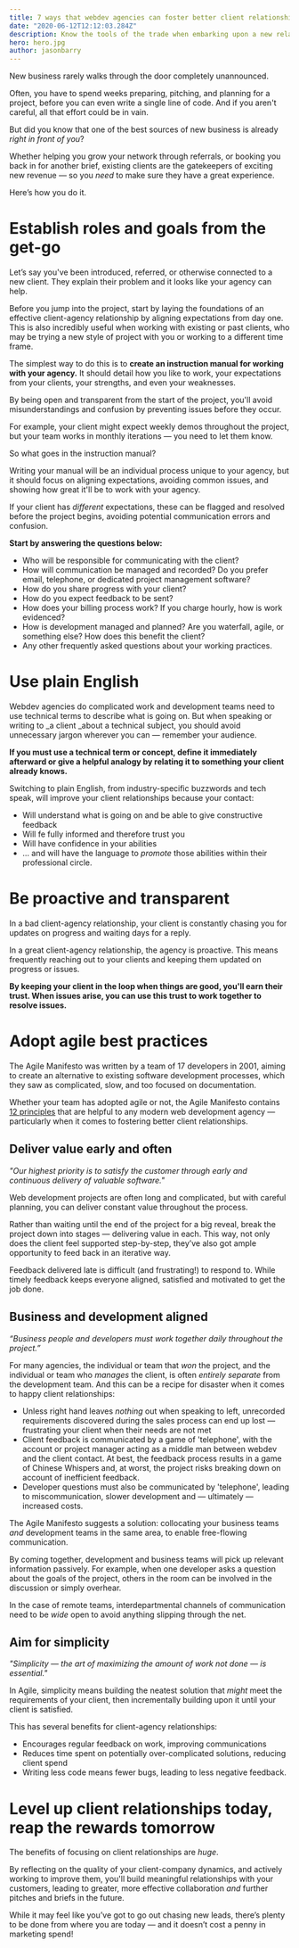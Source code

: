 ```yaml
---
title: 7 ways that webdev agencies can foster better client relationships
date: "2020-06-12T12:12:03.284Z"
description: Know the tools of the trade when embarking upon a new relationship with a client.
hero: hero.jpg
author: jasonbarry
---
```


New business rarely walks through the door completely unannounced.

Often, you have to spend weeks preparing, pitching, and planning for a project, before you can even write a single line of code. And if you aren't careful, all that effort could be in vain.

But did you know that one of the best sources of new business is already _right in front of you_?

Whether helping you grow your network through referrals, or booking you back in for another brief, existing clients are the gatekeepers of exciting new revenue — so you _need_ to make sure they have a great experience.

Here’s how you do it.

# Establish roles and goals from the get-go

Let’s say you've been introduced, referred, or otherwise connected to a new client. They explain their problem and it looks like your agency can help.

Before you jump into the project, start by laying the foundations of an effective client-agency relationship by aligning expectations from day one. This is also incredibly useful when working with existing or past clients, who may be trying a new style of project with you or working to a different time frame.

The simplest way to do this is to **create an instruction manual for working with your agency.** It should detail how you like to work, your expectations from your clients, your strengths, and even your weaknesses.

By being open and transparent from the start of the project, you'll avoid misunderstandings and confusion by preventing issues before they occur.

For example, your client might expect weekly demos throughout the project, but your team works in monthly iterations — you need to let them know.

So what goes in the instruction manual?

Writing your manual will be an individual process unique to your agency, but it should focus on aligning expectations, avoiding common issues, and showing how great it'll be to work with your agency.

If your client has _different_ expectations, these can be flagged and resolved before the project begins, avoiding potential communication errors and confusion.

**Start by answering the questions below:**

- Who will be responsible for communicating with the client?
- How will communication be managed and recorded? Do you prefer email, telephone, or dedicated project management software?
- How do you share progress with your client?
- How do you expect feedback to be sent?
- How does your billing process work? If you charge hourly, how is work evidenced?
- How is development managed and planned? Are you waterfall, agile, or something else? How does this benefit the client?
- Any other frequently asked questions about your working practices.

# Use plain English

Webdev agencies do complicated work and development teams need to use technical terms to describe what is going on. But when speaking or writing to \_a client \_about a technical subject, you should avoid unnecessary jargon wherever you can — remember your audience.

**If you must use a technical term or concept, define it immediately afterward or give a helpful analogy by relating it to something your client already knows.**

Switching to plain English, from industry-specific buzzwords and tech speak, will improve your client relationships because your contact:

- Will understand what is going on and be able to give constructive feedback
- Will fe fully informed and therefore trust you
- Will have confidence in your abilities
- … and will have the language to _promote_ those abilities within their professional circle.

# Be proactive and transparent

In a bad client-agency relationship, your client is constantly chasing you for updates on progress and waiting days for a reply.

In a great client-agency relationship, the agency is proactive. This means frequently reaching out to your clients and keeping them updated on progress or issues.

**By keeping your client in the loop when things are good, you'll earn their trust. When issues arise, you can use this trust to work together to resolve issues.**

# Adopt agile best practices

The Agile Manifesto was written by a team of 17 developers in 2001, aiming to create an alternative to existing software development processes, which they saw as complicated, slow, and too focused on documentation.

Whether your team has adopted agile or not, the Agile Manifesto contains [<u>12 principles</u>](https://www.agilealliance.org/agile101/12-principles-behind-the-agile-manifesto/) that are helpful to any modern web development agency — particularly when it comes to fostering better client relationships.

## Deliver value early and often

_"Our highest priority is to satisfy the customer through early and continuous delivery of valuable software."_

Web development projects are often long and complicated, but with careful planning, you can deliver constant value throughout the process.

Rather than waiting until the end of the project for a big reveal, break the project down into stages — delivering value in each. This way, not only does the client feel supported step-by-step, they’ve also got ample opportunity to feed back in an iterative way.

Feedback delivered late is difficult (and frustrating!) to respond to. While timely feedback keeps everyone aligned, satisfied and motivated to get the job done.

## Business and development aligned

_“Business people and developers must work together daily throughout the project.”_

For many agencies, the individual or team that _won_ the project, and the individual or team who _manages_ the client, is often _entirely separate_ from the development team. And this can be a recipe for disaster when it comes to happy client relationships:

- Unless right hand leaves _nothing_ out when speaking to left, unrecorded requirements discovered during the sales process can end up lost — frustrating your client when their needs are not met
- Client feedback is communicated by a game of 'telephone', with the account or project manager acting as a middle man between webdev and the client contact. At best, the feedback process results in a game of Chinese Whispers and, at worst, the project risks breaking down on account of inefficient feedback.
- Developer questions must also be communicated by 'telephone', leading to miscommunication, slower development and — ultimately — increased costs.

The Agile Manifesto suggests a solution: collocating your business teams _and_ development teams in the same area, to enable free-flowing communication.

By coming together, development and business teams will pick up relevant information passively. For example, when one developer asks a question about the goals of the project, others in the room can be involved in the discussion or simply overhear.

In the case of remote teams, interdepartmental channels of communication need to be _wide_ open to avoid anything slipping through the net.

## Aim for simplicity

_"Simplicity — the art of maximizing the amount of work not done — is essential."_

In Agile, simplicity means building the neatest solution that _might_ meet the requirements of your client, then incrementally building upon it until your client is satisfied.

This has several benefits for client-agency relationships:

- Encourages regular feedback on work, improving communications
- Reduces time spent on potentially over-complicated solutions, reducing client spend
- Writing less code means fewer bugs, leading to less negative feedback.

# Level up client relationships today, reap the rewards tomorrow

The benefits of focusing on client relationships are _huge_.

By reflecting on the quality of your client-company dynamics, and actively working to improve them, you'll build meaningful relationships with your customers, leading to greater, more effective collaboration _and_ further pitches and briefs in the future.

While it may feel like you’ve got to go out chasing new leads, there’s plenty to be done from where you are today — and it doesn’t cost a penny in marketing spend!

